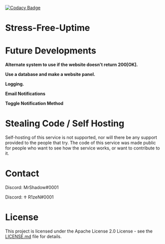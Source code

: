 [![Codacy Badge](https://api.codacy.com/project/badge/Grade/431bde58c74e465aaaa544365955ebeb)](https://www.codacy.com/manual/SergeantShadoww/Automatic-Website-Checker?utm_source=github.com&amp;utm_medium=referral&amp;utm_content=UsmanSamiMahmood/Automatic-Website-Checker&amp;utm_campaign=Badge_Grade)

# Stress-Free-Uptime

# Future Developments
**Alternate system to use if the website doesn't return 200[OK].**

**Use a database and make a website panel.**

**Logging.**

**Email Notifications**

**Toggle Notification Method**

# Stealing Code / Self Hosting
Self-hosting of this service is not supported, nor will there be any support provided to the people that try. The code of this service was made public for people who want to see how the service works, or want to contribute to it.

# Contact
Discord: MrShadow#0001

Discord: ♰ R1zeN#0001

# License

This project is licensed under the Apache License 2.0 License - see the [LICENSE.md](https://github.com/UsmanSamiMahmood/AutomaticWebsiteChecker/blob/master/LICENSE.md) file for details.
